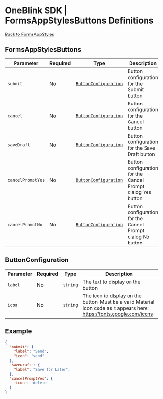 # OneBlink SDK | FormsAppStylesButtons Definitions

[Back to FormsAppStyles](./FormsAppStyles.md)

## FormsAppStylesButtons

| Parameter         | Required | Type                                          | Description                                                  |
| ----------------- | -------- | --------------------------------------------- | ------------------------------------------------------------ |
| `submit`          | No       | [`ButtonConfiguration`](#buttonconfiguration) | Button configuration for the Submit button                   |
| `cancel`          | No       | [`ButtonConfiguration`](#buttonconfiguration) | Button configuration for the Cancel button                   |
| `saveDraft`       | No       | [`ButtonConfiguration`](#buttonconfiguration) | Button configuration for the Save Draft button               |
| `cancelPromptYes` | No       | [`ButtonConfiguration`](#buttonconfiguration) | Button configuration for the Cancel Prompt dialog Yes button |
| `cancelPromptNo`  | No       | [`ButtonConfiguration`](#buttonconfiguration) | Button configuration for the Cancel Prompt dialog No button  |

## ButtonConfiguration

| Parameter | Required | Type     | Description                                                                                                              |
| --------- | -------- | -------- | ------------------------------------------------------------------------------------------------------------------------ |
| `label`   | No       | `string` | The text to display on the button.                                                                                       |
| `icon`    | No       | `string` | The icon to display on the button. Must be a valid Material Icon code as it appears here: https://fonts.google.com/icons |

## Example

```JSON
{
  "submit": {
    "label": "Send",
    "icon": "send"
  },
  "saveDraft": {
    "label": "Save for Later",
  },
  "cancelPromptYes": {
    "icon": "delete"
  }
}
```
